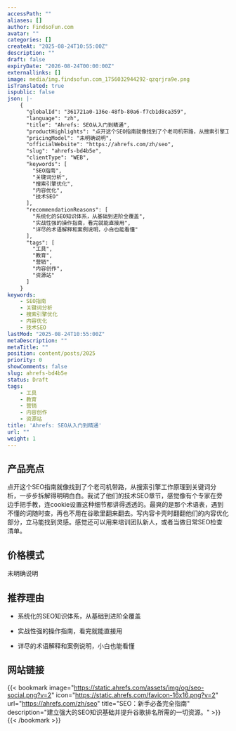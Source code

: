 ```yaml
---
accessPath: ""
aliases: []
author: FindsoFun.com
avatar: ""
categories: []
createAt: "2025-08-24T10:55:00Z"
description: ""
draft: false
expiryDate: "2026-08-24T00:00:00Z"
externallinks: []
image: media/img.findsofun.com_1756032944292-qzqrjra9e.png
isTranslated: true
ispublic: false
json: |-
    {
      "globalId": "361721a0-136e-48fb-80a6-f7cb1d8ca359",
      "language": "zh",
      "title": "Ahrefs: SEO从入门到精通",
      "productHighlights": "点开这个SEO指南就像找到了个老司机带路，从搜索引擎工作原理到关键词分析，一步步拆解得明明白白。我试了他们的技术SEO章节，感觉像有个专家在旁边手把手教，连cookie设置这种细节都讲得透透的。最爽的是那个术语表，遇到不懂的词随时查，再也不用在谷歌里翻来翻去。写内容卡壳时翻翻他们的内容优化部分，立马能找到灵感。感觉还可以用来培训团队新人，或者当做日常SEO检查清单。",
      "pricingModel": "未明确说明",
      "officialWebsite": "https://ahrefs.com/zh/seo",
      "slug": "ahrefs-bd4b5e",
      "clientType": "WEB",
      "keywords": [
        "SEO指南",
        "关键词分析",
        "搜索引擎优化",
        "内容优化",
        "技术SEO"
      ],
      "recommendationReasons": [
        "系统化的SEO知识体系，从基础到进阶全覆盖",
        "实战性强的操作指南，看完就能直接用",
        "详尽的术语解释和案例说明，小白也能看懂"
      ],
      "tags": [
        "工具",
        "教育",
        "营销",
        "内容创作",
        "资源站"
      ]
    }
keywords:
    - SEO指南
    - 关键词分析
    - 搜索引擎优化
    - 内容优化
    - 技术SEO
lastMod: "2025-08-24T10:55:00Z"
metaDescription: ""
metaTitle: ""
position: content/posts/2025
priority: 0
showComments: false
slug: ahrefs-bd4b5e
status: Draft
tags:
    - 工具
    - 教育
    - 营销
    - 内容创作
    - 资源站
title: 'Ahrefs: SEO从入门到精通'
url: ""
weight: 1
---
```

## 产品亮点
点开这个SEO指南就像找到了个老司机带路，从搜索引擎工作原理到关键词分析，一步步拆解得明明白白。我试了他们的技术SEO章节，感觉像有个专家在旁边手把手教，连cookie设置这种细节都讲得透透的。最爽的是那个术语表，遇到不懂的词随时查，再也不用在谷歌里翻来翻去。写内容卡壳时翻翻他们的内容优化部分，立马能找到灵感。感觉还可以用来培训团队新人，或者当做日常SEO检查清单。

## 价格模式
<!--more-->未明确说明

## 推荐理由
- 系统化的SEO知识体系，从基础到进阶全覆盖

- 实战性强的操作指南，看完就能直接用

- 详尽的术语解释和案例说明，小白也能看懂

## 网站链接
{{< bookmark image="https://static.ahrefs.com/assets/img/og/seo-social.png?v=2" icon="https://static.ahrefs.com/favicon-16x16.png?v=2" url="https://ahrefs.com/zh/seo" title="SEO：新手必备完全指南" description="建立强大的SEO知识基础并提升谷歌排名所需的一切资源。" >}}
{{< /bookmark >}}


